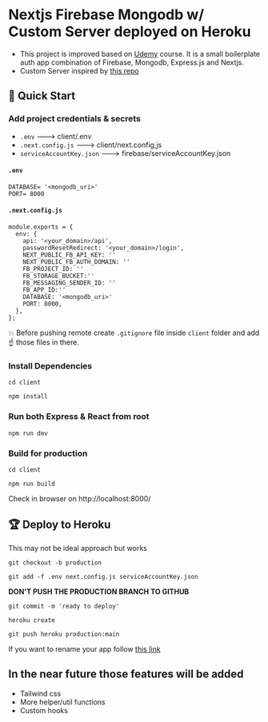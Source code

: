 # Nextjs Firebase Mongodb w/ Custom Server deployed on Heroku

- This project is improved based on [Udemy](https://www.udemy.com/course/react-nextjs-firebase-nodejs-mongodb-authentication/) course. It is a small boilerplate auth app combination of Firebase, Mongodb, Express.js and Nextjs.
- Custom Server inspired by [this repo](https://github.com/mars/heroku-nextjs-custom-server-express/blob/master/server.js)
  
## :rocket: Quick Start

### Add project credentials & secrets
  - `.env` ---> client/.env
  - `.next.config.js` ---> client/next.config,js
  - `serviceAccountKey.json` ---> firebase/serviceAccountKey.json


#### `.env`
```
DATABASE= '<mongodb_uri>'
PORT= 8000
```

#### `.next.config.js`
```
module.exports = {
  env: {
    api: '<your_domain>/api',
    passwordResetRedirect: '<your_domain>/login',
    NEXT_PUBLIC_FB_API_KEY: ''
    NEXT_PUBLIC_FB_AUTH_DOMAIN: ''
    FB_PROJECT_ID: ''
    FB_STORAGE_BUCKET:''
    FB_MESSAGING_SENDER_ID: ''
    FB_APP_ID:''
    DATABASE: '<mongodb_uri>' 
    PORT: 8000,
  },
};
```

:collision: Before pushing remote create `.gitignore` file inside `client` folder and add :point_up: those files in there.


### Install Dependencies

`cd client`

`npm install`


### Run both Express & React from root

`npm run dev`


### Build for production

`cd client`

`npm run build`

Check in browser on http://localhost:8000/



## :trophy: Deploy to Heroku

This may not be ideal approach but works

`git checkout -b production`

`git add -f .env next.config.js serviceAccountKey.json`

**DON'T PUSH THE PRODUCTION BRANCH TO GITHUB**

`git commit -m 'ready to deploy'`

`heroku create`

`git push heroku production:main`

If you want to rename your app follow [this link](https://devcenter.heroku.com/articles/renaming-apps)


## In the near future those features will be added

- Tailwind css
- More helper/util functions
- Custom hooks

